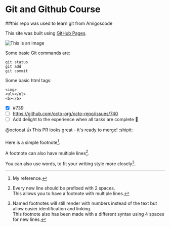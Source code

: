 # Git and Github Course

##this repo was used to learn git from Amigoscode

This site was built using [GitHub Pages](https://pages.github.com/).

![This is an image](https://myoctocat.com/assets/images/base-octocat.svg)

Some basic Git commands are:
```
git status
git add
git commit
```

Some basic html tags:
```
<img>
<ul></ul>
<b></b>
```

- [x] #739
- [ ] https://github.com/octo-org/octo-repo/issues/740
- [ ] Add delight to the experience when all tasks are complete :tada:

@octocat :+1: This PR looks great - it's ready to merge! :shipit:

<!-- This content will not appear in the rendered Markdown -->

Here is a simple footnote[^1].

A footnote can also have multiple lines[^2].  

You can also use words, to fit your writing style more closely[^note].

[^1]: My reference.
[^2]: Every new line should be prefixed with 2 spaces.  
  This allows you to have a footnote with multiple lines.
[^note]:
    Named footnotes will still render with numbers instead of the text but allow easier identification and linking.  
    This footnote also has been made with a different syntax using 4 spaces for new lines.
    
    
